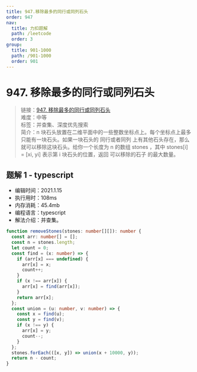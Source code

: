 ```yaml
---
title: 947.移除最多的同行或同列石头
order: 947
nav:
  title: 力扣题解
  path: /leetcode
  order: 3
group:
  title: 901-1000
  path: /901-1000
  order: 901
---
```


# 947. 移除最多的同行或同列石头

> 链接：[947. 移除最多的同行或同列石头](https://leetcode-cn.com/problems/most-stones-removed-with-same-row-or-column/)  
> 难度：中等  
> 标签：并查集、深度优先搜索  
> 简介：n 块石头放置在二维平面中的一些整数坐标点上。每个坐标点上最多只能有一块石头。如果一块石头的 同行或者同列 上有其他石头存在，那么就可以移除这块石头。给你一个长度为 n 的数组 stones ，其中 stones[i] = [xi, yi] 表示第 i 块石头的位置，返回 可以移除的石子 的最大数量。

## 题解 1 - typescript

- 编辑时间：2021.1.15
- 执行用时：108ms
- 内存消耗：45.4mb
- 编程语言：typescript
- 解法介绍：并查集。

```typescript
function removeStones(stones: number[][]): number {
  const arr: number[] = [];
  const n = stones.length;
  let count = 0;
  const find = (x: number) => {
    if (arr[x] === undefined) {
      arr[x] = x;
      count++;
    }
    if (x !== arr[x]) {
      arr[x] = find(arr[x]);
    }
    return arr[x];
  };
  const union = (u: number, v: number) => {
    const x = find(u);
    const y = find(v);
    if (x !== y) {
      arr[x] = y;
      count--;
    }
  };
  stones.forEach(([x, y]) => union(x + 10000, y));
  return n - count;
}
```
